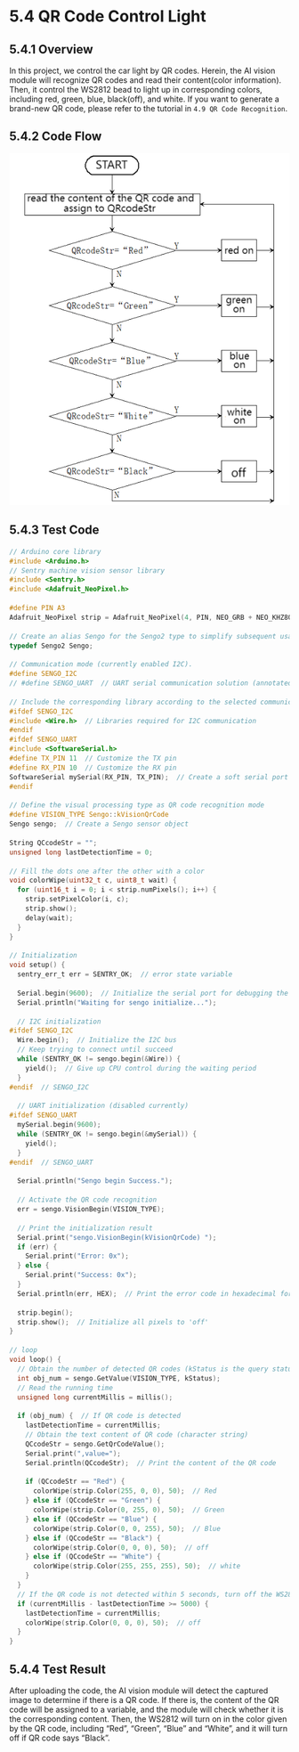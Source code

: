 # 5.4 QR Code Control Light

## 5.4.1 Overview

In this project, we control the car light by QR codes. Herein, the AI vision module will recognize QR codes and read their content(color information). Then, it control the WS2812 bead to light up in corresponding colors, including red, green, blue, black(off), and white. If you want to generate a brand-new QR code, please refer to the tutorial in `4.9 QR Code Recognition`.

## 5.4.2 Code Flow

![40](./media/40.png)

## 5.4.3 Test Code

```c
// Arduino core library
#include <Arduino.h>
// Sentry machine vision sensor library
#include <Sentry.h>
#include <Adafruit_NeoPixel.h>

#define PIN A3
Adafruit_NeoPixel strip = Adafruit_NeoPixel(4, PIN, NEO_GRB + NEO_KHZ800);

// Create an alias Sengo for the Sengo2 type to simplify subsequent usage
typedef Sengo2 Sengo;

// Communication mode (currently enabled I2C).
#define SENGO_I2C
// #define SENGO_UART  // UART serial communication solution (annotated as disabled)

// Include the corresponding library according to the selected communication mode
#ifdef SENGO_I2C
#include <Wire.h>  // Libraries required for I2C communication
#endif
#ifdef SENGO_UART
#include <SoftwareSerial.h>
#define TX_PIN 11  // Customize the TX pin
#define RX_PIN 10  // Customize the RX pin
SoftwareSerial mySerial(RX_PIN, TX_PIN);  // Create a soft serial port object
#endif

// Define the visual processing type as QR code recognition mode
#define VISION_TYPE Sengo::kVisionQrCode
Sengo sengo;  // Create a Sengo sensor object

String QCcodeStr = "";
unsigned long lastDetectionTime = 0;

// Fill the dots one after the other with a color
void colorWipe(uint32_t c, uint8_t wait) {
  for (uint16_t i = 0; i < strip.numPixels(); i++) {
    strip.setPixelColor(i, c);
    strip.show();
    delay(wait);
  }
}

// Initialization
void setup() {
  sentry_err_t err = SENTRY_OK;  // error state variable

  Serial.begin(9600);  // Initialize the serial port for debugging the output
  Serial.println("Waiting for sengo initialize...");

  // I2C initialization
#ifdef SENGO_I2C
  Wire.begin();  // Initialize the I2C bus
  // Keep trying to connect until succeed
  while (SENTRY_OK != sengo.begin(&Wire)) {
    yield();  // Give up CPU control during the waiting period
  }
#endif  // SENGO_I2C

  // UART initialization (disabled currently)
#ifdef SENGO_UART
  mySerial.begin(9600);
  while (SENTRY_OK != sengo.begin(&mySerial)) {
    yield();
  }
#endif  // SENGO_UART

  Serial.println("Sengo begin Success.");

  // Activate the QR code recognition
  err = sengo.VisionBegin(VISION_TYPE);

  // Print the initialization result
  Serial.print("sengo.VisionBegin(kVisionQrCode) ");
  if (err) {
    Serial.print("Error: 0x");
  } else {
    Serial.print("Success: 0x");
  }
  Serial.println(err, HEX);  // Print the error code in hexadecimal format

  strip.begin();
  strip.show();  // Initialize all pixels to 'off'
}

// loop
void loop() {
  // Obtain the number of detected QR codes (kStatus is the query status)
  int obj_num = sengo.GetValue(VISION_TYPE, kStatus);
  // Read the running time
  unsigned long currentMillis = millis();

  if (obj_num) {  // If QR code is detected
    lastDetectionTime = currentMillis;
    // Obtain the text content of QR code (character string)
    QCcodeStr = sengo.GetQrCodeValue();
    Serial.print(",value=");
    Serial.println(QCcodeStr);  // Print the content of the QR code

    if (QCcodeStr == "Red") {
      colorWipe(strip.Color(255, 0, 0), 50);  // Red
    } else if (QCcodeStr == "Green") {
      colorWipe(strip.Color(0, 255, 0), 50);  // Green
    } else if (QCcodeStr == "Blue") {
      colorWipe(strip.Color(0, 0, 255), 50);  // Blue
    } else if (QCcodeStr == "Black") {
      colorWipe(strip.Color(0, 0, 0), 50);  // off
    } else if (QCcodeStr == "White") {
      colorWipe(strip.Color(255, 255, 255), 50);  // white
    }
  }
  // If the QR code is not detected within 5 seconds, turn off the WS2812
  if (currentMillis - lastDetectionTime >= 5000) {
    lastDetectionTime = currentMillis;
    colorWipe(strip.Color(0, 0, 0), 50);  // off
  }
}
```

## 5.4.4 Test Result

After uploading the code, the AI vision module will detect the captured image to determine if there is a QR code. If there is, the content of the QR code will be assigned to a variable, and the module will check whether it is the corresponding content. Then, the WS2812 will turn on in the color given by the QR code, including “Red”, “Green”, “Blue” and “White”, and it will turn off if QR code says “Black”.